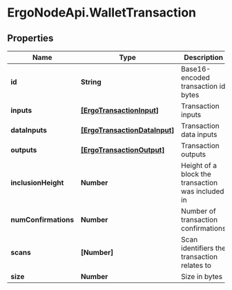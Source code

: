 # ErgoNodeApi.WalletTransaction

## Properties

Name | Type | Description | Notes
------------ | ------------- | ------------- | -------------
**id** | **String** | Base16-encoded transaction id bytes | [optional] 
**inputs** | [**[ErgoTransactionInput]**](ErgoTransactionInput.md) | Transaction inputs | 
**dataInputs** | [**[ErgoTransactionDataInput]**](ErgoTransactionDataInput.md) | Transaction data inputs | 
**outputs** | [**[ErgoTransactionOutput]**](ErgoTransactionOutput.md) | Transaction outputs | 
**inclusionHeight** | **Number** | Height of a block the transaction was included in | 
**numConfirmations** | **Number** | Number of transaction confirmations | 
**scans** | **[Number]** | Scan identifiers the transaction relates to | 
**size** | **Number** | Size in bytes | [optional] 


